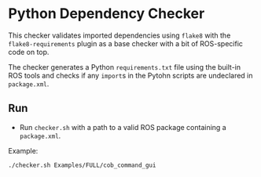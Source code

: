 # Python Dependency Checker

This checker validates imported dependencies using `flake8` with the `flake8-requirements` plugin as a base checker with a bit of ROS-specific code on top. 

The checker generates a Python `requirements.txt` file using the built-in ROS tools and checks if any `import`s in the Pytohn scripts are undeclared in `package.xml`. 


## Run

- Run `checker.sh` with a path to a valid ROS package containing a `package.xml`. 

Example: 

```bash
./checker.sh Examples/FULL/cob_command_gui
```
